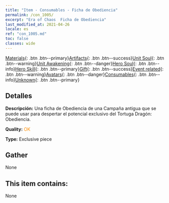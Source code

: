```yaml
---
title: "Item - Consumables - Ficha de Obediencia"
permalink: /con_1005/
excerpt: "Era of Chaos  Ficha de Obediencia"
last_modified_at: 2021-04-26
locale: es
ref: "con_1005.md"
toc: false
classes: wide
---
```

 [Materials](/ItemsES/){: .btn .btn--primary}[Artifacts](/ItemsES/Artifacts/){: .btn .btn--success}[Unit Soul](/ItemsES/UnitSoul/){: .btn .btn--warning}[Unit Awakening](/ItemsES/UnitAwakening/){: .btn .btn--danger}[Hero Soul](/ItemsES/HeroSoul/){: .btn .btn--info}[Hero Skill](/ItemsES/HeroSkill/){: .btn .btn--primary}[Gift](/ItemsES/Gift/){: .btn .btn--success}[Event related](/ItemsES/Events/){: .btn .btn--warning}[Avatars](/ItemsES/Avatars/){: .btn .btn--danger}[Consumables](/ItemsES/Consumables/){: .btn .btn--info}[Unknown](/ItemsES/Unknown/){: .btn .btn--primary}

## Detalles
 **Descripción:** Una ficha de Obediencia de una Campaña antigua que se puede usar para despertar el potencial exclusivo del Tortuga Dragón: Obediencia.

 **Quality:** <span style="color: #FF8C00">OK</span>

 **Type:** Exclusive piece

## Gather

  None

## This item contains:

  None

